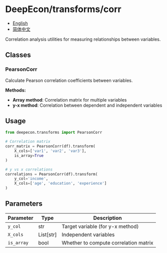 # DeepEcon/transforms/corr

- [English](README.md)
- [简体中文](README.zh-CN.md)

Correlation analysis utilities for measuring relationships between variables.

## Classes

### PearsonCorr
Calculate Pearson correlation coefficients between variables.

**Methods:**
- **Array method**: Correlation matrix for multiple variables
- **y-x method**: Correlation between dependent and independent variables

## Usage

```python
from deepecon.transforms import PearsonCorr

# Correlation matrix
corr_matrix = PearsonCorr(df).transform(
    X_cols=['var1', 'var2', 'var3'],
    is_array=True
)

# y vs x correlations
correlations = PearsonCorr(df).transform(
    y_col='income',
    X_cols=['age', 'education', 'experience']
)
```

## Parameters

| Parameter | Type | Description |
|-----------|------|-------------|
| `y_col` | str | Target variable (for y-x method) |
| `X_cols` | List[str] | Independent variables |
| `is_array` | bool | Whether to compute correlation matrix |